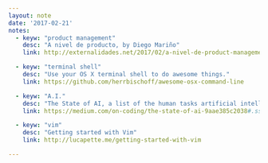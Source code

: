 ```yaml
---
layout: note
date: '2017-02-21'
notes:
  - keyw: "product management"
    desc: "A nivel de producto, by Diego Mariño"
    link: http://externalidades.net/2017/02/a-nivel-de-product-management/

  - keyw: "terminal shell"
    desc: "Use your OS X terminal shell to do awesome things."
    link: https://github.com/herrbischoff/awesome-osx-command-line

  - keyw: "A.I."
    desc: "The State of AI, a list of the human tasks artificial intelligence has mastered."
    link: https://medium.com/on-coding/the-state-of-ai-9aae385c2038#.ssshbbphl

  - keyw: "vim"
    desc: "Getting started with Vim"
    link: http://lucapette.me/getting-started-with-vim

---
```

